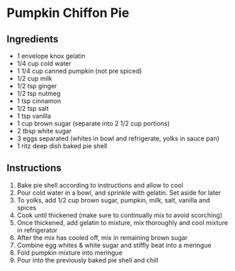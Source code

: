 # Pumpkin Chiffon Pie

## Ingredients

- 1 envelope knox gelatin
- 1/4 cup cold water
- 1 1/4 cup canned pumpkin (not pre spiced)
- 1/2 cup milk
- 1/2 tsp ginger
- 1/2 tsp nutmeg
- 1 tsp cinnamon
- 1/2 tsp salt
- 1 tsp vanilla
- 1 cup brown sugar (separate into 2 1/2 cup portions)
- 2 tbsp white sugar
- 3 eggs separated (whites in bowl and refrigerate, yolks in sauce pan)
- 1 ritz deep dish baked pie shell

## Instructions

1. Bake pie shell according to instructions and allow to cool
2. Pour cold water in a bowl, and sprinkle with gelatin. Set aside for later
3. To yolks, add 1/2 cup brown sugar, pumpkin, milk, salt, vanilla and spices
4. Cook until thickened (make sure to continually mix to avoid scorching)
5. Once thickened, add gelatin to mixture, mix thoroughly and cool mixture in refrigerator
6. After the mix has cooled off, mix in remaining brown sugar
7. Combine egg whites & white sugar and stiffly beat into a meringue
8. Fold pumpkin mixture into meringue
9. Pour into the previously baked pie shell and chill
